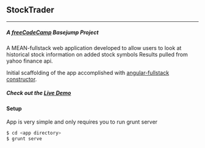 ## StockTrader
____
##### A [freeCodeCamp](http://www.freecodecamp.com/) Basejump Project

A MEAN-fullstack web application developed to allow users to look at historical stock information on added stock symbols  Results pulled from yahoo finance api.

Initial scaffolding of the app accomplished with [angular-fullstack constructor](https://github.com/DaftMonk/generator-angular-fullstack).

##### Check out the [Live Demo](https://stocktrader.herokuapp.com/)


#### Setup

App is very simple and only requires you to run grunt server

```sh
$ cd <app directory>
$ grunt serve
```






